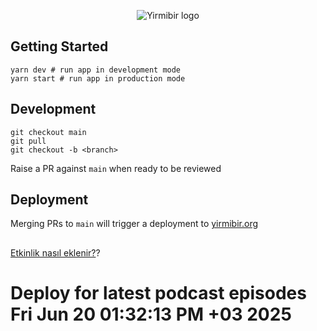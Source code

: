 <p align="center">
  <img alt="Yirmibir logo" src="https://user-images.githubusercontent.com/32958103/233867143-9ebe7c82-70c1-481b-9531-cf7fcb0e8c42.jpg">
</p>

## Getting Started

```shell
yarn dev # run app in development mode
yarn start # run app in production mode
```

## Development
```shell
git checkout main
git pull
git checkout -b <branch>
```

Raise a PR against `main` when ready to be reviewed

## Deployment 


Merging PRs to `main` will trigger a deployment to [yirmibir.org](https://yirmibir.org/)


##

[Etkinlik nasıl eklenir?](https://github.com/pretyflaco/yirmibirdotorg/blob/main/CONTRIBUTING.md)?



# Deploy for latest podcast episodes Fri Jun 20 01:32:13 PM +03 2025
